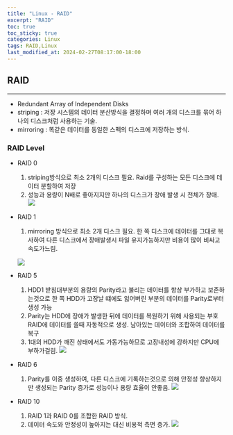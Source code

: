 ```yaml
---
title: "Linux - RAID"
excerpt: "RAID"
toc: true
toc_sticky: true
categories: Linux
tags: RAID,Linux
last_modified_at: 2024-02-27T08:17:00-18:00
---
```


## RAID  
***
- Redundant Array of Independent Disks
- striping : 저장 시스템의 데이터 분산방식을 결정하며 여러 개의 디스크를 묶어 
		  하나의 디스크처럼 사용하는 기술.
- mirroring : 똑같은 데이터를 동일한 스펙의 디스크에 저장하는 방식.

### RAID Level
- RAID 0 
   1. striping방식으로 최소 2개의 디스크 필요. Raid를 구성하는 모든 디스크에 
	   데이터 분할하여 저장
   2. 성능과 용량이 N배로 좋아지지만 하나의 디스크가 장애 발생 시 전체가 장애.
	![](https://i.imgur.com/HEnIgOC.png)

- RAID 1
   1. mirroring 방식으로 최소 2개 디스크 필요. 한 쪽 디스크에 데이터를 그대로 복사하여 
	      다른 디스크에서 장애발생시 파일 유지가능하지만 비용이 많이 비싸고 속도가느림. 

	![](https://i.imgur.com/vXzTTP9.png)

- RAID 5
  1. HDD1 받침대부분의 용량의 Parity라고 불리는 데이터를 항상 부가하고 보존하는것으로
	     한 쪽 HDD가 고장날 떄에도 잃어버린 부분의 데이터를 Parity로부터 생성 가능
  2. Parity는 HDD에 장애가 발생한 뒤에 데이터를 복원하기 위해 사용되는 부호
	     RAID에 데이터를 쓸때 자동적으로 생성. 남아있는 데이터와 조합하여 데이터를 복구
  3. 1대의 HDD가 깨진 상태에서도 가동가능하므로 고장내성에 강하지만 CPU에 부하가걸림.
	![](https://i.imgur.com/JCd8QBz.png)

- RAID 6
  1. Parity를 이중 생성하여, 다른 디스크에 기록하는것으로 의해 안정성 향상하지만
	     생성되는 Parity 증가로 성능이나 용량 효율이 안좋음.
	![](https://i.imgur.com/wbZEf3b.png)

- RAID 10
  1. RAID 1과 RAID 0를 조합한 RAID 방식.
  2. 데이터 속도와 안정성이 높아지는 대신 비용적 측면 증가.
	![](https://i.imgur.com/tEJThFN.png)
